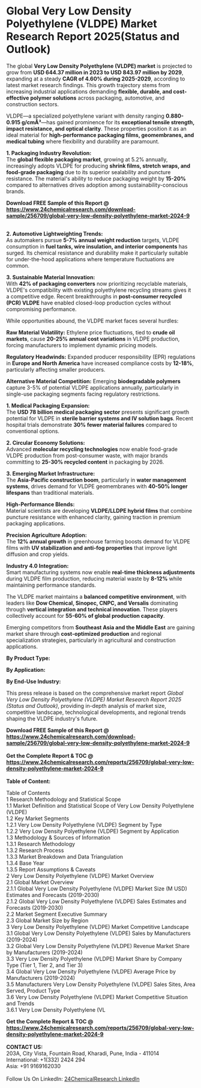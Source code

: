 <h1>Global Very Low Density Polyethylene (VLDPE) Market Research Report 2025(Status and Outlook)</h1><p>The global <strong>Very Low Density Polyethylene (VLDPE) market</strong> is projected to grow from <strong>USD 644.37 million in 2023 to USD 843.97 million by 2029</strong>, expanding at a steady <strong>CAGR of 4.60% during 2025-2029</strong>, according to latest market research findings. This growth trajectory stems from increasing industrial applications demanding <strong>flexible, durable, and cost-effective polymer solutions</strong> across packaging, automotive, and construction sectors.</p><p>VLDPE—a specialized polyethylene variant with density ranging <strong>0.880-0.915 g/cmÂ³</strong>—has gained prominence for its <strong>exceptional tensile strength, impact resistance, and optical clarity</strong>. These properties position it as an ideal material for <strong>high-performance packaging films, geomembranes, and medical tubing</strong> where flexibility and durability are paramount.</p><p><strong>1. Packaging Industry Revolution:</strong><br>
The <strong>global flexible packaging market</strong>, growing at 5.2% annually, increasingly adopts VLDPE for producing <strong>shrink films, stretch wraps, and food-grade packaging</strong> due to its superior sealability and puncture resistance. The material's ability to reduce packaging weight by <strong>15-20%</strong> compared to alternatives drives adoption among sustainability-conscious brands.</p><div><b>Download FREE Sample of this Report @ 
            <a href="https://www.24chemicalresearch.com/download-sample/256709/global-very-low-density-polyethylene-market-2024-9">
            https://www.24chemicalresearch.com/download-sample/256709/global-very-low-density-polyethylene-market-2024-9</a></b></div><br><p><strong>2. Automotive Lightweighting Trends:</strong><br>
As automakers pursue <strong>5-7% annual weight reduction</strong> targets, VLDPE consumption in <strong>fuel tanks, wire insulation, and interior components</strong> has surged. Its chemical resistance and durability make it particularly suitable for under-the-hood applications where temperature fluctuations are common.</p><p><strong>3. Sustainable Material Innovation:</strong><br>
With <strong>42% of packaging converters</strong> now prioritizing recyclable materials, VLDPE's compatibility with existing polyethylene recycling streams gives it a competitive edge. Recent breakthroughs in <strong>post-consumer recycled (PCR) VLDPE</strong> have enabled closed-loop production cycles without compromising performance.</p><p>While opportunities abound, the VLDPE market faces several hurdles:</p><p><strong>Raw Material Volatility:</strong> Ethylene price fluctuations, tied to <strong>crude oil markets</strong>, cause <strong>20-25% annual cost variations</strong> in VLDPE production, forcing manufacturers to implement dynamic pricing models.</p><p><strong>Regulatory Headwinds:</strong> Expanded producer responsibility (EPR) regulations in <strong>Europe and North America</strong> have increased compliance costs by <strong>12-18%</strong>, particularly affecting smaller producers.</p><p><strong>Alternative Material Competition:</strong> Emerging <strong>biodegradable polymers</strong> capture 3-5% of potential VLDPE applications annually, particularly in single-use packaging segments facing regulatory restrictions.</p><p><strong>1. Medical Packaging Expansion:</strong><br>
The <strong>USD 78 billion medical packaging sector</strong> presents significant growth potential for VLDPE in <strong>sterile barrier systems and IV solution bags</strong>. Recent hospital trials demonstrate <strong>30% fewer material failures</strong> compared to conventional options.</p><p><strong>2. Circular Economy Solutions:</strong><br>
Advanced <strong>molecular recycling technologies</strong> now enable food-grade VLDPE production from post-consumer waste, with major brands committing to <strong>25-30% recycled content</strong> in packaging by 2026.</p><p><strong>3. Emerging Market Infrastructure:</strong><br>
The <strong>Asia-Pacific construction boom</strong>, particularly in <strong>water management systems</strong>, drives demand for VLDPE geomembranes with <strong>40-50% longer lifespans</strong> than traditional materials.</p><p><strong>High-Performance Blends:</strong><br>
	Material scientists are developing <strong>VLDPE/LLDPE hybrid films</strong> that combine puncture resistance with enhanced clarity, gaining traction in premium packaging applications.</p><p><strong>Precision Agriculture Adoption:</strong><br>
	The <strong>12% annual growth</strong> in greenhouse farming boosts demand for VLDPE films with <strong>UV stabilization and anti-fog properties</strong> that improve light diffusion and crop yields.</p><p><strong>Industry 4.0 Integration:</strong><br>
	Smart manufacturing systems now enable <strong>real-time thickness adjustments</strong> during VLDPE film production, reducing material waste by <strong>8-12%</strong> while maintaining performance standards.</p><p>The VLDPE market maintains a <strong>balanced competitive environment</strong>, with leaders like <strong>Dow Chemical, Sinopec, CNPC, and Versalis</strong> dominating through <strong>vertical integration and technical innovation</strong>. These players collectively account for <strong>55-60% of global production capacity</strong>.</p><p>Emerging competitors from <strong>Southeast Asia and the Middle East</strong> are gaining market share through <strong>cost-optimized production</strong> and regional specialization strategies, particularly in agricultural and construction applications.</p><p><strong>By Product Type:</strong></p><p><strong>By Application:</strong></p><p><strong>By End-Use Industry:</strong></p><p>This press release is based on the comprehensive market report <em>Global Very Low Density Polyethylene (VLDPE) Market Research Report 2025 (Status and Outlook)</em>, providing in-depth analysis of market size, competitive landscape, technological developments, and regional trends shaping the VLDPE industry's future.</p><div><b>Download FREE Sample of this Report @ 
            <a href="https://www.24chemicalresearch.com/download-sample/256709/global-very-low-density-polyethylene-market-2024-9">
            https://www.24chemicalresearch.com/download-sample/256709/global-very-low-density-polyethylene-market-2024-9</a></b></div><br><div><b>Get the Complete Report & TOC @ 
            <a href="https://www.24chemicalresearch.com/reports/256709/global-very-low-density-polyethylene-market-2024-9">
            https://www.24chemicalresearch.com/reports/256709/global-very-low-density-polyethylene-market-2024-9</a></b></div><br>
            <b>Table of Content:</b><p>Table of Contents<br />
1 Research Methodology and Statistical Scope<br />
1.1 Market Definition and Statistical Scope of Very Low Density Polyethylene (VLDPE)<br />
1.2 Key Market Segments<br />
1.2.1 Very Low Density Polyethylene (VLDPE) Segment by Type<br />
1.2.2 Very Low Density Polyethylene (VLDPE) Segment by Application<br />
1.3 Methodology & Sources of Information<br />
1.3.1 Research Methodology<br />
1.3.2 Research Process<br />
1.3.3 Market Breakdown and Data Triangulation<br />
1.3.4 Base Year<br />
1.3.5 Report Assumptions & Caveats<br />
2 Very Low Density Polyethylene (VLDPE) Market Overview<br />
2.1 Global Market Overview<br />
2.1.1 Global Very Low Density Polyethylene (VLDPE) Market Size (M USD) Estimates and Forecasts (2019-2030)<br />
2.1.2 Global Very Low Density Polyethylene (VLDPE) Sales Estimates and Forecasts (2019-2030)<br />
2.2 Market Segment Executive Summary<br />
2.3 Global Market Size by Region<br />
3 Very Low Density Polyethylene (VLDPE) Market Competitive Landscape<br />
3.1 Global Very Low Density Polyethylene (VLDPE) Sales by Manufacturers (2019-2024)<br />
3.2 Global Very Low Density Polyethylene (VLDPE) Revenue Market Share by Manufacturers (2019-2024)<br />
3.3 Very Low Density Polyethylene (VLDPE) Market Share by Company Type (Tier 1, Tier 2, and Tier 3)<br />
3.4 Global Very Low Density Polyethylene (VLDPE) Average Price by Manufacturers (2019-2024)<br />
3.5 Manufacturers Very Low Density Polyethylene (VLDPE) Sales Sites, Area Served, Product Type<br />
3.6 Very Low Density Polyethylene (VLDPE) Market Competitive Situation and Trends<br />
3.6.1 Very Low Density Polyethylene (VL</p><div><b>Get the Complete Report & TOC @ 
            <a href="https://www.24chemicalresearch.com/reports/256709/global-very-low-density-polyethylene-market-2024-9">
            https://www.24chemicalresearch.com/reports/256709/global-very-low-density-polyethylene-market-2024-9</a></b></div><br><b>CONTACT US:</b><br>
            203A, City Vista, Fountain Road, Kharadi, Pune, India - 411014<br>
            International: +1(332) 2424 294<br>
            Asia: +91 9169162030 <br><br>
            Follow Us On LinkedIn: <a href="https://www.linkedin.com/company/24chemicalresearch/">24ChemicalResearch LinkedIn</a>